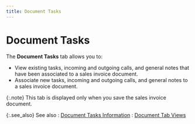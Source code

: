 ```yaml
---
title: Document Tasks
---
```


# Document<font style="color: #ff0000;" color="#FF0000"> </font>Tasks


The **Document Tasks** tab allows  you to:

- View existing  tasks, incoming and outgoing calls, and general notes that have been associated  to a sales invoice document.
- Associate new  tasks, incoming and outgoing calls, and general notes to a sales invoice  document.



{:.note}
This tab is displayed only when you save the sales invoice  document.


{:.see_also}
See also
: [Document  Tasks Information]({{site.sp_baseurl}}/sales-docs/docs-profile/contents/tab-details/tasks/document_tasks_information_doc_view_details_sales_docs_contents.html)
: [Document  Tab Views]({{site.sp_baseurl}}/misc/document_view_details_sales_invoices_step_by_step.html)
